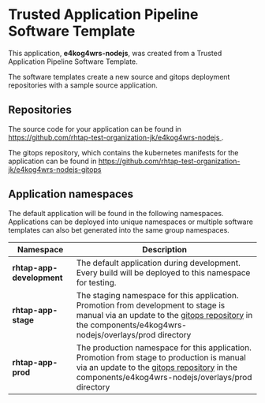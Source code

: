 # Trusted Application Pipeline Software Template

This application, **e4kog4wrs-nodejs**, was created from a Trusted Application Pipeline Software Template.

The software templates create a new source and gitops deployment repositories with a sample source application. 

## Repositories

The source code for your application can be found in [https://github.com/rhtap-test-organization-jk/e4kog4wrs-nodejs ](https://github.com/rhtap-test-organization-jk/e4kog4wrs-nodejs ).
 
The gitops repository, which contains the kubernetes manifests for the application can be found in 
[https://github.com/rhtap-test-organization-jk/e4kog4wrs-nodejs-gitops ](https://github.com/rhtap-test-organization-jk/e4kog4wrs-nodejs-gitops ) 

## Application namespaces 

The default application will be found in the following namespaces. Applications can be deployed into unique namespaces or multiple software templates can also bet generated into the same group namespaces.  

|  Namespace   |  Description   |  
| -------- | -------- |   
| **rhtap-app-development** | The default application during development. Every build will be deployed to this namespace for testing. | 
| **rhtap-app-stage** | The staging namespace for this application. Promotion from development to stage is manual via an update to the [gitops repository](https://github.com/rhtap-test-organization-jk/e4kog4wrs-nodejs-gitops ) in the components/e4kog4wrs-nodejs/overlays/prod directory |  
| **rhtap-app-prod** | The production namespace for this application. Promotion from stage to production is manual via an update to the [gitops repository](https://github.com/rhtap-test-organization-jk/e4kog4wrs-nodejs-gitops ) in the components/e4kog4wrs-nodejs/overlays/prod directory | 